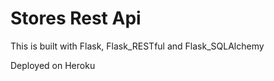 # Stores Rest Api

This is built with Flask, Flask_RESTful and Flask_SQLAlchemy

Deployed on Heroku
